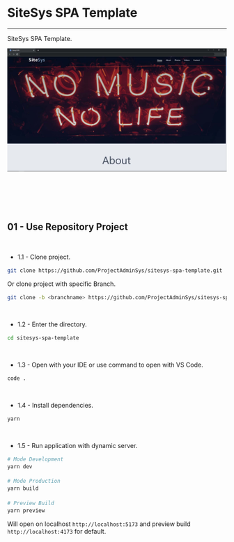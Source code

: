 # SiteSys SPA Template

---

SiteSys SPA Template.

![Image](src/assets/images/sitesys/screenshot/sitesys-spa-template.jpg 'Image')

<br>
<br>
<br>
<br>

## 01 - Use Repository Project

<br>

- 1.1 - Clone project.

```sh
git clone https://github.com/ProjectAdminSys/sitesys-spa-template.git
```

Or clone project with specific Branch.

```sh
git clone -b <branchname> https://github.com/ProjectAdminSys/sitesys-spa-template.git
```

<br>

- 1.2 - Enter the directory.

```sh
cd sitesys-spa-template
```

<br>

- 1.3 - Open with your IDE or use command to open with VS Code.

```sh
code .
```

<br>

- 1.4 - Install dependencies.

```sh
yarn
```

<br>

- 1.5 - Run application with dynamic server.

```sh
# Mode Development
yarn dev

# Mode Production
yarn build

# Preview Build
yarn preview
```

Will open on localhost `http://localhost:5173` and preview build `http://localhost:4173` for default.

<br>
<br>
<br>
<br>
